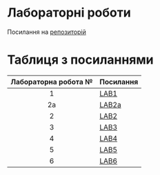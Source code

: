 # Лабораторні роботи
Посилання на [репозиторій](https://github.com/VyacheslavBeltyukov/DevopsLabs)
# Таблиця з посиланнями
| Лабораторна робота №| Посилання |
|:-------------------:|-----------|
|1                    |[LAB1](https://github.com/VyacheslavBeltyukov/DevopsLabs/tree/master/Lab1) |
|2a                   |[LAB2a](https://github.com/VyacheslavBeltyukov/DevopsLabs/tree/master/Lab2a)|
|2                    |[LAB2](https://github.com/VyacheslavBeltyukov/DevopsLabs/tree/master/Lab2)|
|3                    |[LAB3](https://github.com/VyacheslavBeltyukov/DevopsLabs/tree/master/Lab3)|
|4                    |[LAB4](https://github.com/VyacheslavBeltyukov/DevopsLabs/tree/master/Lab4)|
|5                    |[LAB5](https://github.com/VyacheslavBeltyukov/DevopsLabs/tree/master/Lab5)|
|6                    |[LAB6](https://github.com/VyacheslavBeltyukov/DevopsLabs/tree/master/Lab6)|

